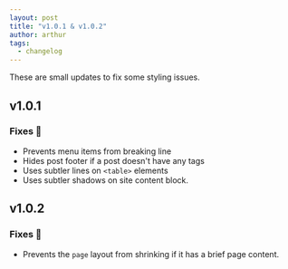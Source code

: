 ```yaml
---
layout: post
title: "v1.0.1 & v1.0.2"
author: arthur
tags:
  - changelog
---
```


These are small updates to fix some styling issues.

## v1.0.1

### Fixes 🐞

* Prevents menu items from breaking line
* Hides post footer if a post doesn't have any tags
* Uses subtler lines on `<table>` elements
* Uses subtler shadows on site content block.


## v1.0.2

### Fixes 🐞

* Prevents the `page` layout from shrinking if it has a brief page content.
